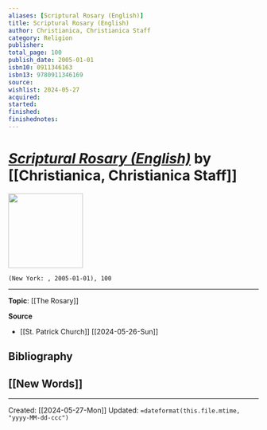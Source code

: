 ```yaml
---
aliases: [Scriptural Rosary (English)]
title: Scriptural Rosary (English)
author: Christianica, Christianica Staff
category: Religion
publisher: 
total_page: 100
publish_date: 2005-01-01
isbn10: 0911346163
isbn13: 9780911346169
source: 
wishlist: 2024-05-27
acquired: 
started: 
finished: 
finishednotes: 
---
```

# *[Scriptural Rosary (English)]()* by [[Christianica, Christianica Staff]]

<img src="http://books.google.com/books/content?id=cm1wPQAACAAJ&printsec=frontcover&img=1&zoom=1&source=gbs_api" width=150>

`(New York: , 2005-01-01), 100`



--- 
**Topic**: [[The Rosary]]

**Source**
- [[St. Patrick Church]] [[2024-05-26-Sun]]

**Bibliography**
- 
 
**[[New Words]]**
- 

---
Created: [[2024-05-27-Mon]]
Updated: `=dateformat(this.file.mtime, "yyyy-MM-dd-ccc")`